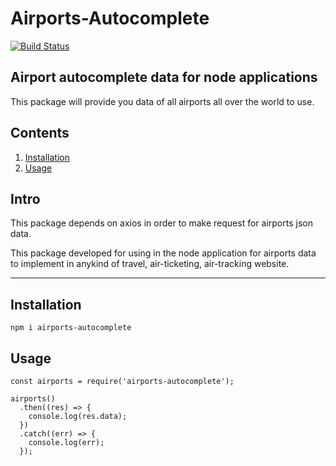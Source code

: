 # Airports-Autocomplete

[![Build Status](https://travis-ci.org/konsalex/Airport-Autocomplete-JS.svg?branch=master)](https://travis-ci.org/konsalex/Airport-Autocomplete-JS)

## Airport autocomplete data for node applications

This package will provide you data of all airports all over the world to use.

## **Contents**

1. [Installation](#installation)
2. [Usage](#usage)

## Intro

This package depends on axios in order to make request for airports json data.

This package developed for using in the node application for airports data to implement in anykind of travel, air-ticketing, air-tracking website.

---

## Installation

```
npm i airports-autocomplete
```

## Usage

```
const airports = require('airports-autocomplete');

airports()
  .then((res) => {
    console.log(res.data);
  })
  .catch((err) => {
    console.log(err);
  });

```
